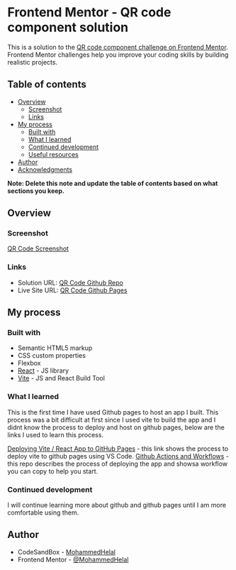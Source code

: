 # Frontend Mentor - QR code component solution

This is a solution to the [QR code component challenge on Frontend Mentor](https://www.frontendmentor.io/challenges/qr-code-component-iux_sIO_H). Frontend Mentor challenges help you improve your coding skills by building realistic projects.

## Table of contents

- [Overview](#overview)
  - [Screenshot](#screenshot)
  - [Links](#links)
- [My process](#my-process)
  - [Built with](#built-with)
  - [What I learned](#what-i-learned)
  - [Continued development](#continued-development)
  - [Useful resources](#useful-resources)
- [Author](#author)
- [Acknowledgments](#acknowledgments)

**Note: Delete this note and update the table of contents based on what sections you keep.**

## Overview

### Screenshot

[QR Code Screenshot](./msc/qr-code-screenshot.png)

### Links

- Solution URL: [QR Code Github Repo](https://github.com/MohammedHelal/qr-code)
- Live Site URL: [QR Code Github Pages](https://mohammedhelal.github.io/qr-code/)

## My process

### Built with

- Semantic HTML5 markup
- CSS custom properties
- Flexbox
- [React](https://reactjs.org/) - JS library
- [Vite](https://vitejs.dev/) - JS and React Build Tool

### What I learned

This is the first time I have used Github pages to host an app I built.
This process was a bit difficult at first since I used vite to build the app and I didnt know the process to deploy and host on github pages, below are the links I used to learn this process.

[Deploying Vite / React App to GitHub Pages](https://reactjs.org/) - this link shows the process to deploy vite to github pages using VS Code.
[Github Actions and Workflows](https://github.com/sitek94/vite-deploy-demo) - this repo describes the process of deploying the app and showsa workflow you can copy to help you start.

### Continued development

I will continue learning more about github and github pages until I am more comfortable using them.

## Author

- CodeSandBox - [MohammedHelal](https://codesandbox.io/u/MohammedHelal)
- Frontend Mentor - [@MohammedHelal](https://www.frontendmentor.io/profile/MohammedHelal)
